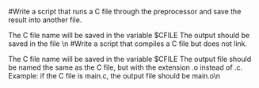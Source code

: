#Write a script that runs a C file through the preprocessor and save the result into another file.

The C file name will be saved in the variable $CFILE
The output should be saved in the file \n
#Write a script that compiles a C file but does not link.

The C file name will be saved in the variable $CFILE
The output file should be named the same as the C file, but with the extension .o instead of .c.
Example: if the C file is main.c, the output file should be main.o\n
